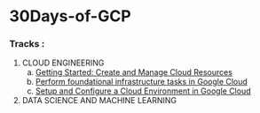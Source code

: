 # 30Days-of-GCP
<h3>Tracks : </h3>
<ol>
  <li>CLOUD ENGINEERING
  <ol type="a">
    <li><a href="https://google.qwiklabs.com/quests/120">Getting Started: Create and Manage Cloud Resources</a></li>
    <li><a href="https://google.qwiklabs.com/quests/118">Perform foundational infrastructure tasks in Google Cloud</a></li>
    <li><a href="https://google.qwiklabs.com/quests/119">Setup and Configure a Cloud Environment in Google Cloud</a></li>
  </ol></li>
  <li>DATA SCIENCE AND MACHINE LEARNING
    <ol type="a">
  </ol></li>
  </ol>
